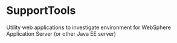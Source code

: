 # SupportTools
Utility web applications to investigate environment for WebSphere Application Server (or other Java EE server)
